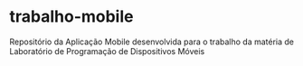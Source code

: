 # trabalho-mobile
Repositório da Aplicação Mobile desenvolvida para o trabalho da matéria de Laboratório de Programação de Dispositivos Móveis
